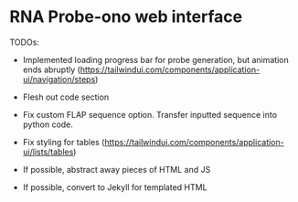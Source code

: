 # RNA Probe-ono web interface

TODOs:

- Implemented loading progress bar for probe generation, but animation ends abruptly (https://tailwindui.com/components/application-ui/navigation/steps)
- Flesh out code section
- Fix custom FLAP sequence option. Transfer inputted sequence into python code.
- Fix styling for tables (https://tailwindui.com/components/application-ui/lists/tables)

- If possible, abstract away pieces of HTML and JS
- If possible, convert to Jekyll for templated HTML
